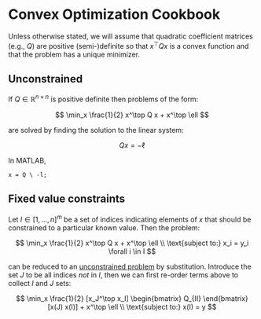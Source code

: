 # Convex Optimization Cookbook

Unless otherwise stated, we will assume that quadratic coefficient matrices
(e.g., $Q$) are positive (semi-)definite so that $x^\top Q x$ is a convex function
and that the problem has a unique minimizer.

## Unconstrained 

If $Q \in \mathbb{R}^{n \times n}$ is positive definite then problems of the
form:

$$ \min_x \frac{1}{2} x^\top Q x + x^\top \ell $$

are solved by finding the solution to the linear system:

$$ Q x = - \ell $$

In MATLAB,

```
x = Q \ -l;
```


## Fixed value constraints

Let $I \in [1,\dots,n]^m$ be a set of indices indicating elements of $x$ that
should be constrained to a particular known value. Then the problem:

$$ \min_x \frac{1}{2} x^\top Q x + x^\top \ell \\
\text{subject to:} x_i = y_i \forall i \in I
$$

can be reduced to an [unconstrained problem](#unconstrained) by substitution.
Introduce the set $J$ to be all indices _not_ in $I$, then we can first re-order
terms above to collect $I$ and $J$ sets:

$$ \min_x \frac{1}{2} [x_J^\top x_I] 
\begin{bmatrix}
Q_{II}
\end{bmatrix}
[x(J) x(I)] + x^\top \ell \\
\text{subject to:} x(I) = y
$$
